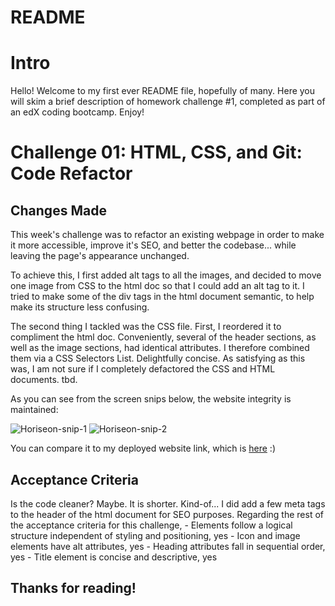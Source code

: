 # README

# Intro

Hello! Welcome to my first ever README file, hopefully of many. Here you will skim a brief description of homework challenge #1, completed as part of an edX coding bootcamp. Enjoy!

# Challenge 01: HTML, CSS, and Git: Code Refactor

## Changes Made

This week's challenge was to refactor an existing webpage in order to make it more accessible, improve it's SEO, and better the codebase... while leaving the page's appearance unchanged.

To achieve this, I first added alt tags to all the images, and decided to move one image from CSS to the html doc so that I could add an alt tag to it. I tried to make some of the div tags in the html document semantic, to help make its structure less confusing.

The second thing I tackled was the CSS file. First, I reordered it to compliment the html doc. Conveniently, several of the header sections, as well as the image sections, had identical attributes. I therefore combined them via a CSS Selectors List. Delightfully concise. As satisfying as this was, I am not sure if I completely defactored the CSS and HTML documents. tbd.

As you can see from the screen snips below, the website integrity is maintained:

![Horiseon-snip-1](https://user-images.githubusercontent.com/116177485/203861795-1f6b0929-9cba-43c0-9b19-821fcb1ea4b3.jpg)
![Horiseon-snip-2](https://user-images.githubusercontent.com/116177485/203861834-d46e0f35-4b87-4822-910f-19c9dccddb85.jpg)

You can compare it to my deployed website link, which is [here](https://acst52.github.io/01-Challenge-Accessibility/) :)

## Acceptance Criteria 

Is the code cleaner? Maybe. It is shorter. Kind-of... I did add a few meta tags to the header of the html document for SEO purposes. Regarding the rest of the acceptance criteria for this challenge, 
    - Elements follow a logical structure independent of styling and positioning, yes
    - Icon and image elements have alt attributes, yes
    - Heading attributes fall in sequential order, yes
    - Title element is concise and descriptive, yes

## Thanks for reading!
